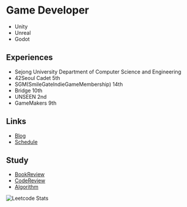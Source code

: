 # **Game Developer**

<!-- [![Tech Blog Badge](http://img.shields.io/badge/-Tech%20blog-black?style=flat-square&logo=github&link=https://fkdl0048.github.io/)](https://fkdl0048.github.io/)   -->
<!-- [![Gmail Badge](https://img.shields.io/badge/Gmail-d14836?style=flat-square&logo=Gmail&logoColor=white&link=mailto:fkdl000048@gmail.com)](mailto:fkdl000048@gmail.com)  -->

- Unity
- Unreal
- Godot

## Experiences

- Sejong University Department of Computer Science and Engineering
- 42Seoul Cadet 5th  
- SGM(SmileGateIndieGameMembership) 14th  
- Bridge 10th  
- UNSEEN 2nd  
- GameMakers 9th

## Links

- [Blog](https://fkdl0048.github.io/)
- [Schedule](https://github.com/users/fkdl0048/projects/5)

## Study

- [BookReview](https://github.com/fkdl0048/BookReview)
- [CodeReview](https://github.com/fkdl0048/CodeReview)
- [Algorithm](https://github.com/fkdl0048/Algorithm)

![Leetcode Stats](https://leetcard.jacoblin.cool/fkdl000048)
